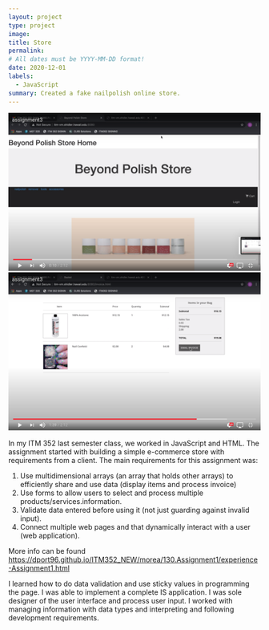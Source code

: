 ```yaml
---
layout: project
type: project
image: 
title: Store
permalink: 
# All dates must be YYYY-MM-DD format!
date: 2020-12-01
labels:
  - JavaScript
summary: Created a fake nailpolish online store.
---
```

<div class="ui small rounded images">
  <img class="ui image" src="../images/storeproj.png">
  <img class="ui image" src="../images/storeproj1.png">
  
</div>

In my ITM 352 last semester class, we worked in JavaScript and HTML. The assignment started with building a simple e-commerce store with requirements from a client. The main requirements for this assignment was:
1. Use multidimensional arrays (an array that holds other arrays) to efficiently share and use data (display items and process invoice)
2. Use forms to allow users to select and process multiple products/services.information.
3. Validate data entered before using it (not just guarding against invalid input).
4. Connect multiple web pages and that dynamically interact with a user (web application).

More info can be found https://dport96.github.io/ITM352_NEW/morea/130.Assignment1/experience-Assignment1.html

I learned how to do data validation and use sticky values in programming the page. I was able to implement a complete IS application. I was sole designer of the user interface and process user input. I worked with managing information with data types and interpreting and following development requirements. 

